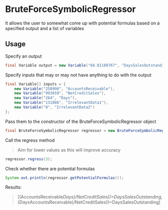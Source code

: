 # BruteForceSymbolicRegressor
It allows the user to somewhat come up with potential formulas based on a specified output
and a list of variables

## Usage
Specify an output
```java
final Variable output = new Variable("68.81180767", "DaysSalesOutstanding");
```

Specify inputs that may or may not have anything to do with the output
```java
final Variable[] inputs = {
	new Variable("258998", "AccountsReceivable"),
	new Variable("993659", "NetCreditSales"),
	new Variable("264", "Days"),
	new Variable("131886", "IrrelevantData1"),
	new Variable("0", "IrrelevantData2")
};
```

Pass them to the constructor of the BruteForceSymbolicRegressor object
```java
final BruteForceSymbolicRegressor regressor = new BruteForceSymbolicRegressor(output, inputs);
```

Call the regress method
> Aim for lower values as this will improve accuracy
```java
regressor.regress(3);
```

Check whether there are potential formulas
```java
System.out.println(regressor.getPotentialFormulas());
```
Results:
> [(AccountsReceivable*Days)/NetCreditSales))=DaysSalesOutstanding, (Days*AccountsReceivable)/NetCreditSales))=DaysSalesOutstanding]
